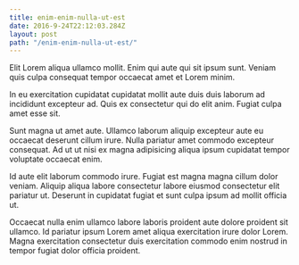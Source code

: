 ```yaml
---
title: enim-enim-nulla-ut-est
date: 2016-9-24T22:12:03.284Z
layout: post
path: "/enim-enim-nulla-ut-est/"
---
```


Elit Lorem aliqua ullamco mollit. Enim qui aute qui sit ipsum sunt. Veniam quis culpa consequat tempor occaecat amet et Lorem minim.

In eu exercitation cupidatat cupidatat mollit aute duis duis laborum ad incididunt excepteur ad. Quis ex consectetur qui do elit anim. Fugiat culpa amet esse sit.

Sunt magna ut amet aute. Ullamco laborum aliquip excepteur aute eu occaecat deserunt cillum irure. Nulla pariatur amet commodo excepteur consequat. Ad ut ut nisi ex magna adipisicing aliqua ipsum cupidatat tempor voluptate occaecat enim.

Id aute elit laborum commodo irure. Fugiat est magna magna cillum dolor veniam. Aliquip aliqua labore consectetur labore eiusmod consectetur elit pariatur ut. Deserunt in cupidatat fugiat et sunt culpa ipsum ad mollit officia ut.

Occaecat nulla enim ullamco labore laboris proident aute dolore proident sit ullamco. Id pariatur ipsum Lorem amet aliqua exercitation irure dolor Lorem. Magna exercitation consectetur duis exercitation commodo enim nostrud in tempor fugiat dolor officia proident.
